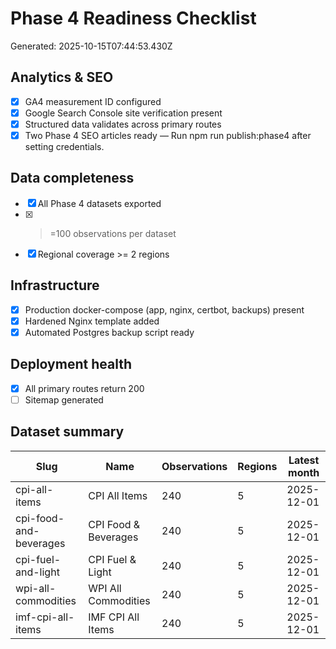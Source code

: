 # Phase 4 Readiness Checklist

Generated: 2025-10-15T07:44:53.430Z

## Analytics & SEO

- [x] GA4 measurement ID configured
- [x] Google Search Console site verification present
- [x] Structured data validates across primary routes
- [x] Two Phase 4 SEO articles ready — Run npm run publish:phase4 after setting credentials.

## Data completeness

- [x] All Phase 4 datasets exported
- [x] >=100 observations per dataset
- [x] Regional coverage >= 2 regions

## Infrastructure

- [x] Production docker-compose (app, nginx, certbot, backups) present
- [x] Hardened Nginx template added
- [x] Automated Postgres backup script ready

## Deployment health

- [x] All primary routes return 200
- [ ] Sitemap generated

## Dataset summary

| Slug | Name | Observations | Regions | Latest month |
| --- | --- | --- | --- | --- |
| cpi-all-items | CPI All Items | 240 | 5 | 2025-12-01 |
| cpi-food-and-beverages | CPI Food & Beverages | 240 | 5 | 2025-12-01 |
| cpi-fuel-and-light | CPI Fuel & Light | 240 | 5 | 2025-12-01 |
| wpi-all-commodities | WPI All Commodities | 240 | 5 | 2025-12-01 |
| imf-cpi-all-items | IMF CPI All Items | 240 | 5 | 2025-12-01 |
